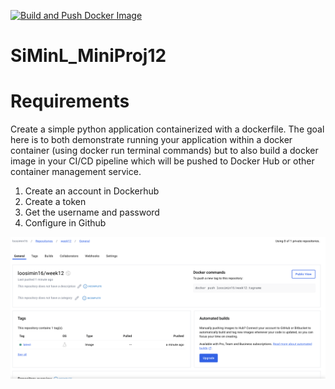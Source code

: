 [![Build and Push Docker Image](https://github.com/nogibjj/SiMinL_Week12/actions/workflows/hello.yml/badge.svg)](https://github.com/nogibjj/SiMinL_Week12/actions/workflows/hello.yml)

# SiMinL_MiniProj12

# Requirements
Create a simple python application containerized with a dockerfile. The goal here is to both demonstrate running your application within a docker container (using docker run terminal commands) but to also build a docker image in your CI/CD pipeline which will be pushed to Docker Hub or other container management service.

1. Create an account in Dockerhub
2. Create a token
3. Get the username and password
4. Configure in Github

![alt text](image.png)
